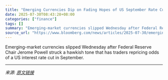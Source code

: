 ```yaml
---
title: "Emerging Currencies Dip on Fading Hopes of US September Rate Cut"
date: 2025-07-30T08:43:28+08:00
categories: ["finance"]
tags: []
summary: "Emerging-market currencies slipped Wednesday after Federal Reserve Chair Jerome Powell struck a hawkish tone that has traders repricing odds of a US interest rate cut in September."
source_url: "https://www.bloomberg.com/news/articles/2025-07-30/emerging-markets-trade-flat-as-fed-tariff-uncertainties-weigh"
---
```


Emerging-market currencies slipped Wednesday after Federal Reserve Chair Jerome Powell struck a hawkish tone that has traders repricing odds of a US interest rate cut in September.

---

*来源: [原文链接](https://www.bloomberg.com/news/articles/2025-07-30/emerging-markets-trade-flat-as-fed-tariff-uncertainties-weigh)*
